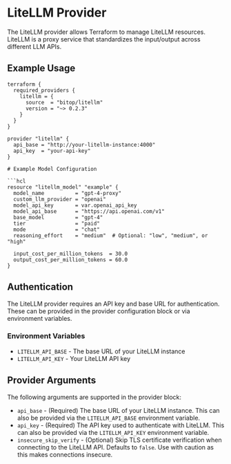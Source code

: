 # LiteLLM Provider

The LiteLLM provider allows Terraform to manage LiteLLM resources. LiteLLM is a proxy service that standardizes the input/output across different LLM APIs.

## Example Usage

````hcl
terraform {
  required_providers {
    litellm = {
      source  = "bitop/litellm"
      version = "~> 0.2.3"
    }
  }
}

provider "litellm" {
  api_base = "http://your-litellm-instance:4000"
  api_key  = "your-api-key"
}

# Example Model Configuration

```hcl
resource "litellm_model" "example" {
  model_name          = "gpt-4-proxy"
  custom_llm_provider = "openai"
  model_api_key       = var.openai_api_key
  model_api_base      = "https://api.openai.com/v1"
  base_model          = "gpt-4"
  tier                = "paid"
  mode                = "chat"
  reasoning_effort    = "medium"  # Optional: "low", "medium", or "high"

  input_cost_per_million_tokens  = 30.0
  output_cost_per_million_tokens = 60.0
}
````

## Authentication

The LiteLLM provider requires an API key and base URL for authentication. These can be provided in the provider configuration block or via environment variables.

### Environment Variables

- `LITELLM_API_BASE` - The base URL of your LiteLLM instance
- `LITELLM_API_KEY` - Your LiteLLM API key

## Provider Arguments

The following arguments are supported in the provider block:

- `api_base` - (Required) The base URL of your LiteLLM instance. This can also be provided via the `LITELLM_API_BASE` environment variable.
- `api_key` - (Required) The API key used to authenticate with LiteLLM. This can also be provided via the `LITELLM_API_KEY` environment variable.
- `insecure_skip_verify` - (Optional) Skip TLS certificate verification when connecting to the LiteLLM API. Defaults to `false`. Use with caution as this makes connections insecure.
